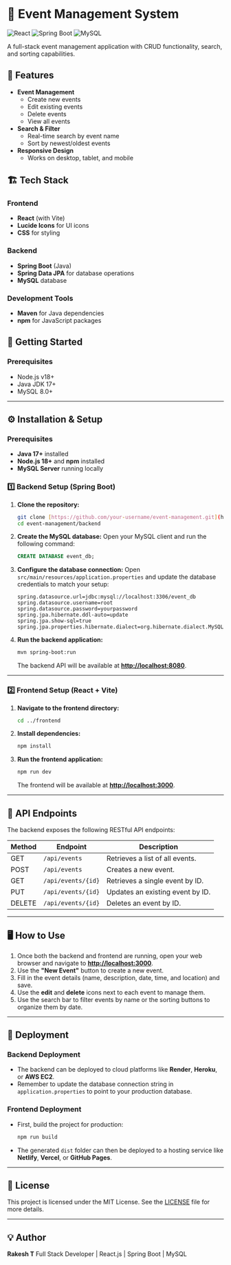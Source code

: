 # 📅 Event Management System

![React](https://img.shields.io/badge/React-20232A?style=for-the-badge&logo=react&logoColor=61DAFB)
![Spring Boot](https://img.shields.io/badge/Spring_Boot-6DB33F?style=for-the-badge&logo=spring&logoColor=white)
![MySQL](https://img.shields.io/badge/MySQL-005C84?style=for-the-badge&logo=mysql&logoColor=white)

A full-stack event management application with CRUD functionality, search, and sorting capabilities.

## 🌟 Features
- **Event Management**
  - Create new events
  - Edit existing events
  - Delete events
  - View all events
- **Search & Filter**
  - Real-time search by event name
  - Sort by newest/oldest events
- **Responsive Design**
  - Works on desktop, tablet, and mobile

## 🏗️ Tech Stack
### Frontend
- **React** (with Vite)
- **Lucide Icons** for UI icons
- **CSS** for styling

### Backend
- **Spring Boot** (Java)
- **Spring Data JPA** for database operations
- **MySQL** database

### Development Tools
- **Maven** for Java dependencies
- **npm** for JavaScript packages

## 🚀 Getting Started

### Prerequisites
- Node.js v18+
- Java JDK 17+
- MySQL 8.0+
---

## ⚙️ Installation & Setup

### Prerequisites
- **Java 17+** installed
- **Node.js 18+** and **npm** installed
- **MySQL Server** running locally


### 1️⃣ Backend Setup (Spring Boot)

1.  **Clone the repository:**
    ```bash
    git clone [https://github.com/your-username/event-management.git](https://github.com/your-username/event-management.git)
    cd event-management/backend
    ```

2.  **Create the MySQL database:**
    Open your MySQL client and run the following command:
    ```sql
    CREATE DATABASE event_db;
    ```

3.  **Configure the database connection:**
    Open `src/main/resources/application.properties` and update the database credentials to match your setup:
    ```properties
    spring.datasource.url=jdbc:mysql://localhost:3306/event_db
    spring.datasource.username=root
    spring.datasource.password=yourpassword
    spring.jpa.hibernate.ddl-auto=update
    spring.jpa.show-sql=true
    spring.jpa.properties.hibernate.dialect=org.hibernate.dialect.MySQL8Dialect
    ```

4.  **Run the backend application:**
    ```bash
    mvn spring-boot:run
    ```
    The backend API will be available at **[http://localhost:8080](http://localhost:8080)**.

---

### 2️⃣ Frontend Setup (React + Vite)

1.  **Navigate to the frontend directory:**
    ```bash
    cd ../frontend
    ```

2.  **Install dependencies:**
    ```bash
    npm install
    ```

3.  **Run the frontend application:**
    ```bash
    npm run dev
    ```
    The frontend will be available at **[http://localhost:3000](http://localhost:3000)**.

---

## 🔗 API Endpoints

The backend exposes the following RESTful API endpoints:

| Method | Endpoint           | Description                      |
| ------ | ------------------ | -------------------------------- |
| GET    | `/api/events`      | Retrieves a list of all events.  |
| POST   | `/api/events`      | Creates a new event.             |
| GET    | `/api/events/{id}` | Retrieves a single event by ID.  |
| PUT    | `/api/events/{id}` | Updates an existing event by ID. |
| DELETE | `/api/events/{id}` | Deletes an event by ID.          |

---

## 🖥 How to Use

1.  Once both the backend and frontend are running, open your web browser and navigate to **[http://localhost:3000](http://localhost:3000)**.
2.  Use the **"New Event"** button to create a new event.
3.  Fill in the event details (name, description, date, time, and location) and save.
4.  Use the **edit** and **delete** icons next to each event to manage them.
5.  Use the search bar to filter events by name or the sorting buttons to organize them by date.

---

## 🚀 Deployment

### Backend Deployment
-   The backend can be deployed to cloud platforms like **Render**, **Heroku**, or **AWS EC2**.
-   Remember to update the database connection string in `application.properties` to point to your production database.

### Frontend Deployment
-   First, build the project for production:
    ```bash
    npm run build
    ```
-   The generated `dist` folder can then be deployed to a hosting service like **Netlify**, **Vercel**, or **GitHub Pages**.

---

## 📝 License

This project is licensed under the MIT License. See the [LICENSE](LICENSE) file for more details.

---

## 💡 Author

**Rakesh T** Full Stack Developer | React.js | Spring Boot | MySQL
